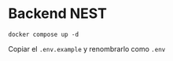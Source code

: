 # Backend NEST

```
docker compose up -d
```

Copiar el ```.env.example``` y renombrarlo como ```.env```